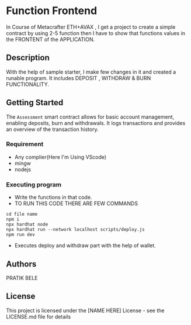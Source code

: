 # Function Frontend
In Course of Metacrafter ETH+AVAX , I get a project to create a simple contract by using 2-5 function then I have to show that functions values in the FRONTENT of the APPLICATION.


## Description
With the help of sample starter, I make few changes in it and created a runable program. It includes DEPOSIT , WITHDRAW & BURN FUNCTIONALITY.

## Getting Started
The `Assessment` smart contract allows for basic account management, enabling deposits, burn and withdrawals. It logs transactions and provides an overview of the transaction history.


### Requirement
* Any complier(Here I'm Using VScode)
* mingw
* nodejs


### Executing program
* Write the functions in that code.
* TO RUN THIS CODE THERE ARE FEW COMMANDS 
```
cd file name 
npm i 
npx hardhat node
npx hardhat run --network localhost scripts/deploy.js
npm run dev 

```
* Executes deploy and withdraw part with the help of wallet.

## Authors
PRATIK BELE


## License

This project is licensed under the [NAME HERE] License - see the LICENSE.md file for details
